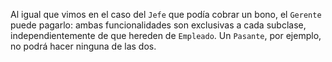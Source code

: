 Al igual que vimos en el caso del `Jefe` que podía cobrar un bono, el `Gerente` puede pagarlo: ambas funcionalidades son exclusivas a cada subclase, independientemente de que hereden de `Empleado`. Un `Pasante`, por ejemplo, no podrá hacer ninguna de las dos.